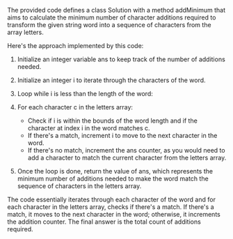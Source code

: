 The provided code defines a class Solution with a method addMinimum that aims to calculate the minimum number of character additions required to transform the given 
string word into a sequence of characters from the array letters.

Here's the approach implemented by this code:​

1. Initialize an integer variable ans to keep track of the number of additions needed.
  
2. Initialize an integer i to iterate through the characters of the word.

3. Loop while i is less than the length of the word:

4. For each character c in the letters array:
   - Check if i is within the bounds of the word length and if the character at index i in the word matches c.
   - If there's a match, increment i to move to the next character in the word.
   - If there's no match, increment the ans counter, as you would need to add a character to match the current character from the letters array.

5. Once the loop is done, return the value of ans, which represents the minimum number of additions needed to make the word match the sequence of characters in the 
    letters array.


The code essentially iterates through each character of the word and for each character in the letters array, checks if there's a match. If there's a match, it moves to the next character in the word; otherwise, it increments the addition counter. The final answer is the total count of additions required.
